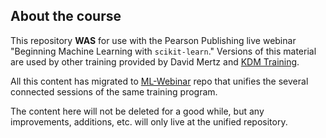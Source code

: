 ## About the course

This repository **WAS** for use with the Pearson Publishing live webinar "Beginning Machine Learning with `scikit-learn`."  Versions of this material are used by other training provided by David Mertz and [KDM Training](http://kdm.training).

All this content has migrated to [ML-Webinar](https://github.com/DavidMertz/ML-Webinar) repo that unifies the several connected sessions of the same training program.

The content here will not be deleted for a good while, but any improvements, additions, etc. will only live at the unified repository.
